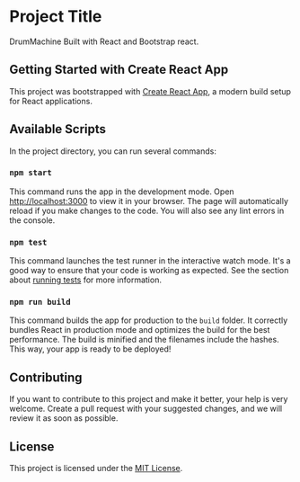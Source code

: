# Project Title

DrumMachine Built with React and Bootstrap react.

## Getting Started with Create React App

This project was bootstrapped with [Create React App](https://github.com/facebook/create-react-app), a modern build setup for React applications.

## Available Scripts

In the project directory, you can run several commands:

### `npm start`

This command runs the app in the development mode. Open [http://localhost:3000](http://localhost:3000) to view it in your browser. The page will automatically reload if you make changes to the code. You will also see any lint errors in the console.

### `npm test`

This command launches the test runner in the interactive watch mode. It's a good way to ensure that your code is working as expected. See the section about [running tests](https://facebook.github.io/create-react-app/docs/running-tests) for more information.

### `npm run build`

This command builds the app for production to the `build` folder. It correctly bundles React in production mode and optimizes the build for the best performance. The build is minified and the filenames include the hashes. This way, your app is ready to be deployed!

## Contributing

If you want to contribute to this project and make it better, your help is very welcome. Create a pull request with your suggested changes, and we will review it as soon as possible.

## License

This project is licensed under the [MIT License](LICENSE).